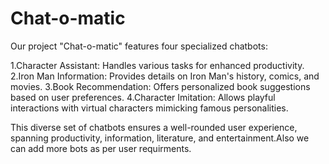 # Chat-o-matic

Our project "Chat-o-matic" features four specialized chatbots:

1.Character Assistant: Handles various tasks for enhanced productivity.
2.Iron Man Information: Provides details on Iron Man's history, comics, and movies.
3.Book Recommendation: Offers personalized book suggestions based on user preferences.
4.Character Imitation: Allows playful interactions with virtual characters mimicking famous personalities.

This diverse set of chatbots ensures a well-rounded user experience, spanning productivity, information, literature, and entertainment.Also we can add more bots as per user requirments.
